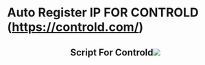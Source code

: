 # Auto Register IP FOR CONTROLD (https://controld.com/)


 <h2 align="center">Script For Controld<img src="https://img.shields.io/badge/Version-samsfxControld_1.0-blue.svg"></h2>
